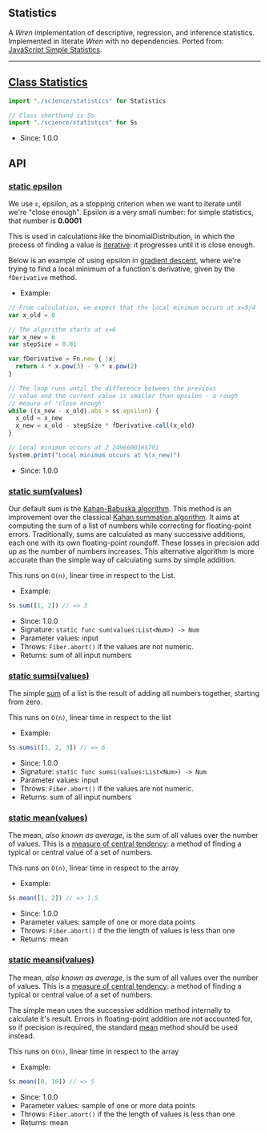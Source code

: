 <!-- file: domepunk/science/statistics.wren -->
<!-- documentation automatically generated using domepunk/tools/doc -->

## Statistics

A _Wren_ implementation of descriptive, regression, and inference statistics.
Implemented in literate _Wren_ with no dependencies.
Ported from: [JavaScript Simple Statistics](https://github.com/simple-statistics/simple-statistics).

---
## [Class Statistics](https://github.com/ninjascl/domepunk/blob/main/domepunk/science/statistics.wren#L19)


```js
import "./science/statistics" for Statistics

// Class shorthand is Ss
import "./science/statistics" for Ss
```
- Since: 1.0.0

## API

### [static epsilon](https://github.com/ninjascl/domepunk/blob/main/domepunk/science/statistics.wren#L62)


We use `ε`, epsilon, as a stopping criterion when we want to iterate
until we're "close enough". Epsilon is a very small number: for
simple statistics, that number is **0.0001**

This is used in calculations like the binomialDistribution, in which
the process of finding a value is [iterative](https://en.wikipedia.org/wiki/Iterative_method):
it progresses until it is close enough.

Below is an example of using epsilon in [gradient descent](https://en.wikipedia.org/wiki/Gradient_descent),
where we're trying to find a local minimum of a function's derivative,
given by the `fDerivative` method.

- Example:
```js
// From calculation, we expect that the local minimum occurs at x=9/4
var x_old = 0

// The algorithm starts at x=6
var x_new = 6
var stepSize = 0.01

var fDerivative = Fn.new { |x|
  return 4 * x.pow(3) - 9 * x.pow(2)
}

// The loop runs until the difference between the previous
// value and the current value is smaller than epsilon - a rough
// meaure of 'close enough'
while ((x_new - x_old).abs > ss.epsilon) {
  x_old = x_new
  x_new = x_old - stepSize * fDerivative.call(x_old)
}

// Local minimum occurs at 2.2496600165701
System.print("Local minimum occurs at %(x_new)")
```
- Since: 1.0.0

### [static sum(values)](https://github.com/ninjascl/domepunk/blob/main/domepunk/science/statistics.wren#L89)


Our default sum is the [Kahan-Babuska algorithm](https://pdfs.semanticscholar.org/1760/7d467cda1d0277ad272deb2113533131dc09.pdf).
This method is an improvement over the classical
[Kahan summation algorithm](https://en.wikipedia.org/wiki/Kahan_summation_algorithm).
It aims at computing the sum of a list of numbers while correcting for
floating-point errors. Traditionally, sums are calculated as many
successive additions, each one with its own floating-point roundoff. These
losses in precision add up as the number of numbers increases. This alternative
algorithm is more accurate than the simple way of calculating sums by simple
addition.

This runs on `O(n)`, linear time in respect to the List.

- Example:
```js
Ss.sum([1, 2]) // => 3
```
- Since: 1.0.0
- Signature: `static func sum(values:List<Num>) -> Num`
- Parameter values: input
- Throws: `Fiber.abort()` if the values are not numeric.
- Returns: sum of all input numbers

### [static sumsi(values)](https://github.com/ninjascl/domepunk/blob/main/domepunk/science/statistics.wren#L150)


The simple [sum](https://en.wikipedia.org/wiki/Summation) of a list
is the result of adding all numbers together, starting from zero.

This runs on `O(n)`, linear time in respect to the list

- Example:
```js
Ss.sumsi([1, 2, 3]) // => 6
```
- Since: 1.0.0
- Signature: `static func sumsi(values:List<Num>) -> Num`
- Parameter values: input
- Throws: `Fiber.abort()` if the values are not numeric.
- Returns: sum of all input numbers

### [static mean(values)](https://github.com/ninjascl/domepunk/blob/main/domepunk/science/statistics.wren#L194)


The mean, _also known as average_,
is the sum of all values over the number of values.
This is a [measure of central tendency](https://en.wikipedia.org/wiki/Central_tendency):
a method of finding a typical or central value of a set of numbers.

This runs on `O(n)`, linear time in respect to the array

- Example:

```js
Ss.mean([1, 2]) // => 1.5
```

- Since: 1.0.0
- Parameter values: sample of one or more data points
- Throws: `Fiber.abort()` if the the length of values is less than one
- Returns: mean

### [static meansi(values)](https://github.com/ninjascl/domepunk/blob/main/domepunk/science/statistics.wren#L228)


The mean, _also known as average_,
is the sum of all values over the number of values.
This is a [measure of central tendency](https://en.wikipedia.org/wiki/Central_tendency):
a method of finding a typical or central value of a set of numbers.

The simple mean uses the successive addition method internally
to calculate it's result. Errors in floating-point addition are
not accounted for, so if precision is required, the standard [mean](#static-meanvalues)
method should be used instead.

This runs on `O(n)`, linear time in respect to the array
- Example:
```js
Ss.mean([0, 10]) // => 5
````

- Since: 1.0.0
- Parameter values: sample of one or more data points
- Throws: `Fiber.abort()` if the the length of values is less than one
- Returns: mean
